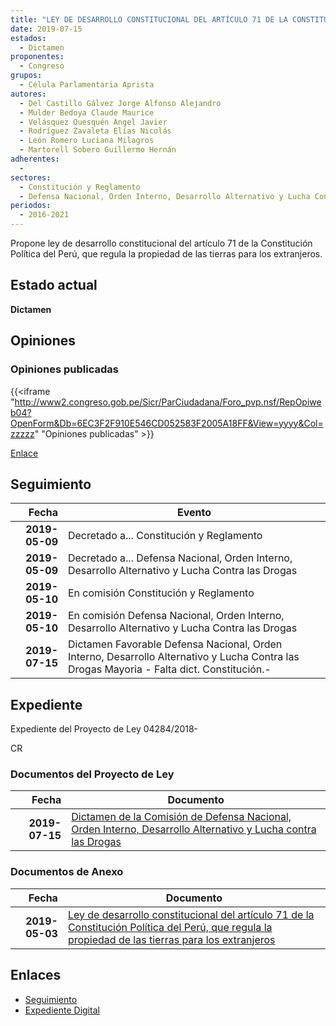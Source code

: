 ```yaml
---
title: "LEY DE DESARROLLO CONSTITUCIONAL DEL ARTÍCULO 71 DE LA CONSTITUCIÓN POLÍTICA DEL PERÚ, QUE REGULA LA PROPIEDAD DE LAS TIERRAS PARA LOS EXTRANJEROS"
date: 2019-07-15
estados: 
  - Dictamen
proponentes: 
  - Congreso
grupos: 
  - Célula Parlamentaria Aprista
autores: 
  - Del Castillo Gálvez Jorge Alfonso Alejandro
  - Mulder Bedoya Claude Maurice
  - Velásquez Quesquén Angel Javier
  - Rodríguez Zavaleta Elías Nicolás
  - León Romero Luciana Milagros
  - Martorell Sobero Guillermo Hernán
adherentes: 
  - 
sectores: 
  - Constitución y Reglamento
  - Defensa Nacional, Orden Interno, Desarrollo Alternativo y Lucha Contra las Drogas
periodos: 
  - 2016-2021
---
```


Propone ley de desarrollo constitucional del artículo 71 de la Constitución Política del Perú, que regula la propiedad de las tierras para los extranjeros.


## Estado actual

**Dictamen**

## Opiniones

### Opiniones publicadas

{{<iframe "http://www2.congreso.gob.pe/Sicr/ParCiudadana/Foro_pvp.nsf/RepOpiweb04?OpenForm&Db=6EC3F2F910E546CD052583F2005A18FF&View=yyyy&Col=zzzzz" "Opiniones publicadas" >}}

[Enlace](http://www2.congreso.gob.pe/Sicr/ParCiudadana/Foro_pvp.nsf/RepOpiweb04?OpenForm&Db=6EC3F2F910E546CD052583F2005A18FF&View=yyyy&Col=zzzzz)

## Seguimiento

| Fecha | Evento |
|------:|--------|
| **2019-05-09** | Decretado a... Constitución y Reglamento|
| **2019-05-09** | Decretado a... Defensa Nacional, Orden Interno, Desarrollo Alternativo y Lucha Contra las Drogas|
| **2019-05-10** | En comisión Constitución y Reglamento|
| **2019-05-10** | En comisión Defensa Nacional, Orden Interno, Desarrollo Alternativo y Lucha Contra las Drogas|
| **2019-07-15** | Dictamen Favorable Defensa Nacional, Orden Interno, Desarrollo Alternativo y Lucha Contra las Drogas Mayoria - Falta dict. Constitución.-|


## Expediente

Expediente del Proyecto de Ley 04284/2018-

CR


### Documentos del Proyecto de Ley

| Fecha | Documento |
|------:|--------|
| **2019-07-15** | [Dictamen de la Comisión de Defensa Nacional, Orden Interno, Desarrollo Alternativo y Lucha contra las Drogas](http://www.leyes.congreso.gob.pe/Documentos/2016_2021/Dictamenes/Proyectos_de_Ley/04284DC07MAY20190715.pdf) |

### Documentos de Anexo

| Fecha | Documento |
|------:|--------|
| **2019-05-03** | [Ley de desarrollo constitucional del artículo 71 de la Constitución Política del Perú, que regula la propiedad de las tierras para los extranjeros](http://www.leyes.congreso.gob.pe/Documentos/2016_2021/Proyectos_de_Ley_y_de_Resoluciones_Legislativas/PL0428420190503..pdf) |

## Enlaces 

- [Seguimiento](http://www2.congreso.gob.pe/Sicr/TraDocEstProc/CLProLey2016.nsf/f7fff46988ca05b1052578e100829cc7/7f18fee431e7a75c052583ef00804d2d?OpenDocument)
- [Expediente Digital](http://www2.congreso.gob.pe/Sicr/TraDocEstProc/CLProLey2016.nsf/f7fff46988ca05b1052578e100829cc7/7f18fee431e7a75c052583ef00804d2d?OpenDocument&Click=05257FB7005EB655.eb71d0cf91d8294e05256cdf006b5706/$Body/0.1C6C)
